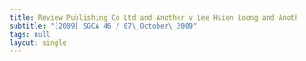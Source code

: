 ```yaml
---
title: Review Publishing Co Ltd and Another v Lee Hsien Loong and Another Appeal
subtitle: "[2009] SGCA 46 / 07\_October\_2009"
tags: null
layout: single
---
```


